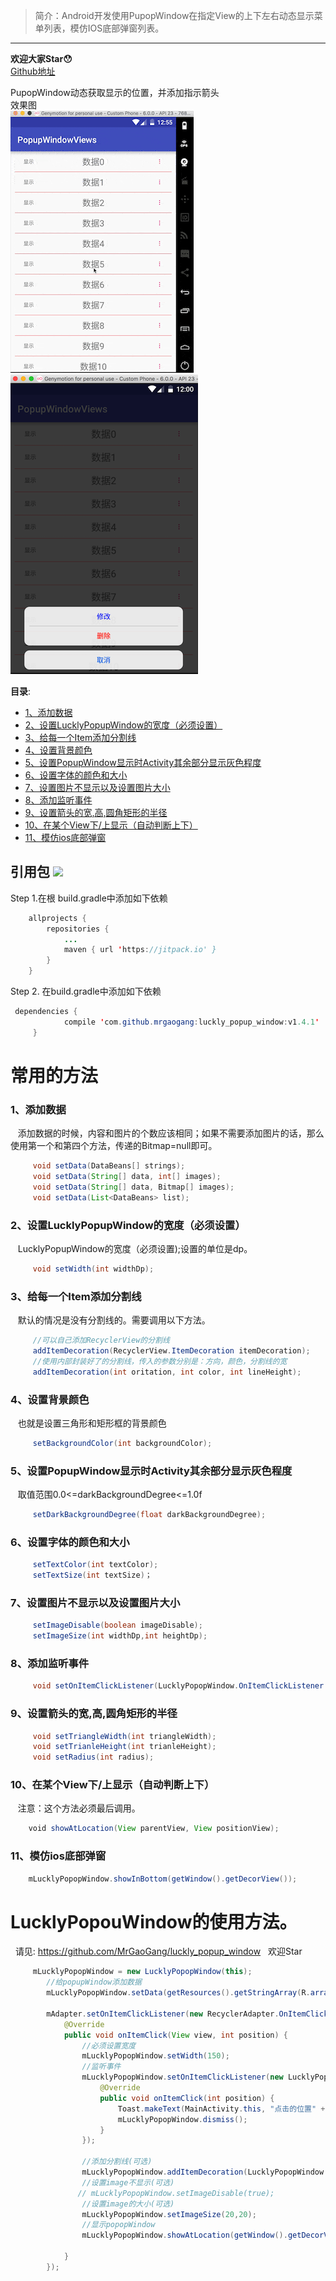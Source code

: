 > 简介：Android开发使用PupopWindow在指定View的上下左右动态显示菜单列表，模仿IOS底部弹窗列表。

----


**欢迎大家Star😯** <br> [Github地址](https://github.com/MrGaoGang/luckly_popup_window)

PupopWindow动态获取显示的位置，并添加指示箭头
<br>
效果图<br>
![](/images/popup/image.gif) 
![](/images/popup/showbottom.png)


**目录**:
- [1、添加数据<br>](#1添加数据br)
- [2、设置LucklyPopupWindow的宽度（必须设置）<br>](#2设置lucklypopupwindow的宽度必须设置br)
- [3、给每一个Item添加分割线<br>](#3给每一个item添加分割线br)
- [4、设置背景颜色<br>](#4设置背景颜色br)
- [5、设置PopupWindow显示时Activity其余部分显示灰色程度<br>](#5设置popupwindow显示时activity其余部分显示灰色程度br)
- [6、设置字体的颜色和大小<br>](#6设置字体的颜色和大小br)
- [7、设置图片不显示以及设置图片大小<br>](#7设置图片不显示以及设置图片大小br)
- [8、添加监听事件<br>](#8添加监听事件br)
- [9、设置箭头的宽,高,圆角矩形的半径<br>](#9设置箭头的宽高圆角矩形的半径br)
- [10、在某个View下/上显示（自动判断上下）<br>](#10在某个view下上显示自动判断上下br)
- [11、模仿ios底部弹窗](#11模仿ios底部弹窗)


## 引用包 [![](https://jitpack.io/v/mrgaogang/luckly_popup_window.svg)](https://jitpack.io/#mrgaogang/luckly_popup_window)



 Step 1.在根 build.gradle中添加如下依赖<br>
```Java
	allprojects {
		repositories {
			...
			maven { url 'https://jitpack.io' }
		}
	}
```
Step 2. 在build.gradle中添加如下依赖<br>
```Java
 dependencies {
	        compile 'com.github.mrgaogang:luckly_popup_window:v1.4.1'
	 }
```
# 常用的方法

### 1、添加数据<br>
    添加数据的时候，内容和图片的个数应该相同；如果不需要添加图片的话，那么使用第一个和第四个方法，传递的Bitmap=null即可。
```Java
     void setData(DataBeans[] strings);
     void setData(String[] data, int[] images);
     void setData(String[] data, Bitmap[] images);
     void setData(List<DataBeans> list);
```

### 2、设置LucklyPopupWindow的宽度（必须设置）<br>
    LucklyPopupWindow的宽度（必须设置);设置的单位是dp。
```Java
     void setWidth(int widthDp);
```

### 3、给每一个Item添加分割线<br>
    默认的情况是没有分割线的。需要调用以下方法。
```Java
     //可以自己添加RecyclerView的分割线
     addItemDecoration(RecyclerView.ItemDecoration itemDecoration);
     //使用内部封装好了的分割线，传入的参数分别是：方向，颜色，分割线的宽
     addItemDecoration(int oritation, int color, int lineHeight);
```


### 4、设置背景颜色<br>
    也就是设置三角形和矩形框的背景颜色
```Java
     setBackgroundColor(int backgroundColor);
```

### 5、设置PopupWindow显示时Activity其余部分显示灰色程度<br>
    取值范围0.0<=darkBackgroundDegree<=1.0f
```Java
     setDarkBackgroundDegree(float darkBackgroundDegree);
```
### 6、设置字体的颜色和大小<br>
```Java
     setTextColor(int textColor);
     setTextSize(int textSize)；
```

### 7、设置图片不显示以及设置图片大小<br>
```Java
     setImageDisable(boolean imageDisable);
     setImageSize(int widthDp,int heightDp);
```

### 8、添加监听事件<br>
```Java
     void setOnItemClickListener(LucklyPopopWindow.OnItemClickListener onItemClickListener);
```

### 9、设置箭头的宽,高,圆角矩形的半径<br>
```Java
     void setTriangleWidth(int triangleWidth);
     void setTrianleHeight(int trianleHeight);
     void setRadius(int radius);
```

### 10、在某个View下/上显示（自动判断上下）<br>
    注意：这个方法必须最后调用。
```Java
    void showAtLocation(View parentView, View positionView);
```

### 11、模仿ios底部弹窗

```Java
	mLucklyPopopWindow.showInBottom(getWindow().getDecorView());
```

# LucklyPopouWindow的使用方法。
   请见:
   https://github.com/MrGaoGang/luckly_popup_window
   欢迎Star

```Java
     mLucklyPopopWindow = new LucklyPopopWindow(this);
        //给popupWindow添加数据
        mLucklyPopopWindow.setData(getResources().getStringArray(R.array.popupArray), new int[]{R.mipmap.add, R.mipmap.delete, R.mipmap.modify, R.mipmap.update});

        mAdapter.setOnItemClickListener(new RecyclerAdapter.OnItemClickListener() {
            @Override
            public void onItemClick(View view, int position) {
                //必须设置宽度
                mLucklyPopopWindow.setWidth(150);
                //监听事件
                mLucklyPopopWindow.setOnItemClickListener(new LucklyPopopWindow.OnItemClickListener() {
                    @Override
                    public void onItemClick(int position) {
                        Toast.makeText(MainActivity.this, "点击的位置" + position, Toast.LENGTH_SHORT).show();
                        mLucklyPopopWindow.dismiss();
                    }
                });

                //添加分割线(可选)
                mLucklyPopopWindow.addItemDecoration(LucklyPopopWindow.VERTICAL,Color.GRAY,1);
                //设置image不显示(可选)
               // mLucklyPopopWindow.setImageDisable(true);
                //设置image的大小(可选)
                mLucklyPopopWindow.setImageSize(20,20);
                //显示popopWindow
                mLucklyPopopWindow.showAtLocation(getWindow().getDecorView(), view);

            }
        });
```

